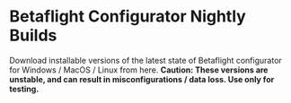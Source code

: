 # Betaflight Configurator Nightly Builds
Download installable versions of the latest state of Betaflight configurator for Windows / MacOS / Linux from here.
**Caution: These versions are unstable, and can result in misconfigurations / data loss. Use only for testing.**
